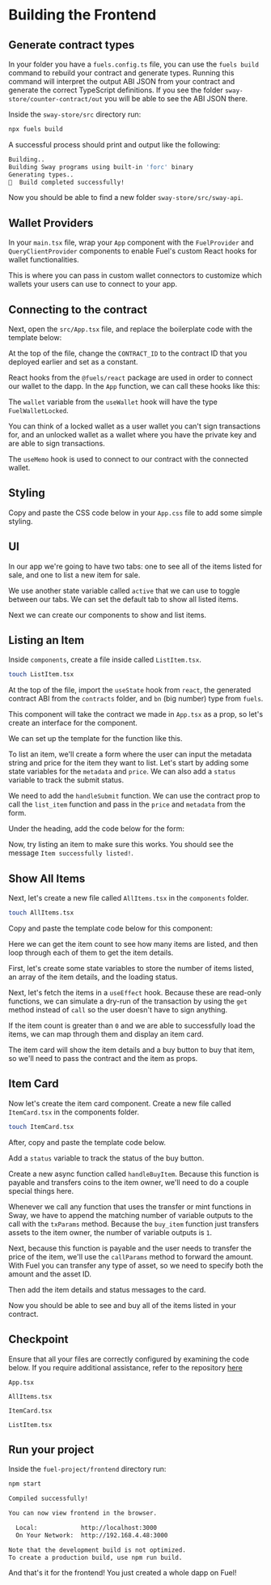 
# Building the Frontend

## Generate contract types

In your folder you have a `fuels.config.ts` file, you can use the `fuels build` command to rebuild your contract and generate types.
Running this command will interpret the output ABI JSON from your contract and generate the correct TypeScript definitions.
If you see the folder `sway-store/counter-contract/out` you will be able to see the ABI JSON there.

Inside the `sway-store/src` directory run:



```sh
npx fuels build
```

A successful process should print and output like the following:

```sh
Building..
Building Sway programs using built-in 'forc' binary
Generating types..
🎉  Build completed successfully!
```

Now you should be able to find a new folder `sway-store/src/sway-api`.

## Wallet Providers

In your  `main.tsx` file, wrap your `App` component with the `FuelProvider` and `QueryClientProvider` components to enable Fuel's custom React hooks for wallet functionalities.

This is where you can pass in custom wallet connectors to customize which wallets your users can use to connect to your app.



<CodeImport
  file="../../examples/intro-to-sway/sway-store/src/main.tsx"
  comment="fe_index_all"
  commentType="//"
  lang="tsx"
/>

## Connecting to the contract

Next, open the `src/App.tsx` file, and replace the boilerplate code with the template below:



<CodeImport
  file="../../examples/intro-to-sway/sway-store/src/App.tsx"
  comment="fe_app_all"
  commentType="//"
  lang="tsx"
/>

At the top of the file, change the `CONTRACT_ID` to the contract ID that you deployed earlier and set as a constant.

<CodeImport
  file="../../examples/intro-to-sway/sway-store/src/App.tsx"
  comment="fe_contract_id"
  commentType="//"
  lang="tsx"
/>

React hooks from the `@fuels/react` package are used in order to connect our wallet to the dapp. In the `App` function, we can call these hooks like this:

<CodeImport
  file="../../examples/intro-to-sway/sway-store/src/App.tsx"
  comment="fe_call_hooks"
  commentType="//"
  lang="tsx"
/>

The `wallet` variable from the `useWallet` hook will have the type `FuelWalletLocked`.

You can think of a locked wallet as a user wallet you can't sign transactions for, and an unlocked wallet as a wallet where you have the private key and are able to sign transactions.

<CodeImport
  file="../../examples/intro-to-sway/sway-store/src/App.tsx"
  comment="fe_wallet"
  commentType="//"
  lang="tsx"
/>

The `useMemo` hook is used to connect to our contract with the connected wallet.

<CodeImport
  file="../../examples/intro-to-sway/sway-store/src/App.tsx"
  comment="fe_use_memo"
  commentType="//"
  lang="tsx"
/>

## Styling

Copy and paste the CSS code below in your `App.css` file to add some simple styling.



<CodeImport
  file="../../examples/intro-to-sway/sway-store/src/App.css"
  comment="fe_css"
  commentType="//"
  lang="tsx"
/>

## UI

In our app we're going to have two tabs: one to see all of the items listed for sale, and one to list a new item for sale.

We use another state variable called `active` that we can use to toggle between our tabs. We can set the default tab to show all listed items.

<CodeImport
  file="../../examples/intro-to-sway/sway-store/src/App.tsx"
  comment="fe_state_active"
  commentType="//"
  lang="tsx"
/>

Next we can create our components to show and list items.

## Listing an Item

Inside `components`, create a file inside called `ListItem.tsx`.



```sh
touch ListItem.tsx
```

At the top of the file, import the `useState` hook from `react`, the generated contract ABI from the `contracts` folder, and `bn` (big number) type from `fuels`.



<CodeImport
  file="../../examples/intro-to-sway/sway-store/src/components/ListItem.tsx"
  comment="fe_list_items_import"
  commentType="//"
  lang="tsx"
/>

This component will take the contract we made in `App.tsx` as a prop, so let's create an interface for the component.



<CodeImport
  file="../../examples/intro-to-sway/sway-store/src/components/ListItem.tsx"
  comment="fe_list_items_interface"
  commentType="//"
  lang="tsx"
/>

We can set up the template for the function like this.



<CodeImport
  file="../../examples/intro-to-sway/sway-store/src/components/ListItem.tsx"
  comment="fe_list_items_function"
  commentType="//"
  lang="tsx"
/>

To list an item, we'll create a form where the user can input the metadata string and price for the item they want to list.
Let's start by adding some state variables for the `metadata` and `price`. We can also add a `status` variable to track the submit status.



<CodeImport
  file="../../examples/intro-to-sway/sway-store/src/components/ListItem.tsx"
  comment="fe_list_items_state_variables"
  commentType="//"
  lang="tsx"
/>

We need to add the `handleSubmit` function.
We can use the contract prop to call the `list_item` function and pass in the `price` and `metadata` from the form.



<CodeImport
  file="../../examples/intro-to-sway/sway-store/src/components/ListItem.tsx"
  comment="fe_list_items_handle_submit"
  commentType="//"
  lang="tsx"
/>

Under the heading, add the code below for the form:



<CodeImport
  file="../../examples/intro-to-sway/sway-store/src/components/ListItem.tsx"
  comment="fe_list_items_form"
  commentType="//"
  lang="tsx"
/>

Now, try listing an item to make sure this works.
You should see the message `Item successfully listed!`.

## Show All Items

Next, let's create a new file called `AllItems.tsx` in the `components` folder.



```sh
touch AllItems.tsx
```

Copy and paste the template code below for this component:



<CodeImport
  file="../../examples/intro-to-sway/sway-store/src/components/AllItems.tsx"
  comment="fe_all_items_template"
  commentType="//"
  lang="tsx"
/>

Here we can get the item count to see how many items are listed, and then loop through each of them to get the item details.

First, let's create some state variables to store the number of items listed, an array of the item details, and the loading status.



<CodeImport
  file="../../examples/intro-to-sway/sway-store/src/components/AllItems.tsx"
  comment="fe_all_items_state_variables"
  commentType="//"
  lang="tsx"
/>

Next, let's fetch the items in a `useEffect` hook.
Because these are read-only functions, we can simulate a dry-run of the transaction by using the `get` method instead of `call` so the user doesn't have to sign anything.



<CodeImport
  file="../../examples/intro-to-sway/sway-store/src/components/AllItems.tsx"
  comment="fe_all_items_use_effect"
  commentType="//"
  lang="tsx"
/>

If the item count is greater than `0` and we are able to successfully load the items, we can map through them and display an item card.

The item card will show the item details and a buy button to buy that item, so we'll need to pass the contract and the item as props.



<CodeImport
  file="../../examples/intro-to-sway/sway-store/src/components/AllItems.tsx"
  comment="fe_all_items_cards"
  commentType="//"
  lang="tsx"
/>

## Item Card

Now let's create the item card component.
Create a new file called `ItemCard.tsx` in the components folder.



```sh
touch ItemCard.tsx
```

After, copy and paste the template code below.



<CodeImport
  file="../../examples/intro-to-sway/sway-store/src/components/ItemCard.tsx"
  comment="fe_item_card_template"
  commentType="//"
  lang="tsx"
/>

Add a `status` variable to track the status of the buy button.



<CodeImport
  file="../../examples/intro-to-sway/sway-store/src/components/ItemCard.tsx"
  comment="fe_item_card_status"
  commentType="//"
  lang="tsx"
/>

Create a new async function called `handleBuyItem`.
Because this function is payable and transfers coins to the item owner, we'll need to do a couple special things here.

Whenever we call any function that uses the transfer or mint functions in Sway, we have to append the matching number of variable outputs to the call with the `txParams` method. Because the `buy_item` function just transfers assets to the item owner, the number of variable outputs is `1`.

Next, because this function is payable and the user needs to transfer the price of the item, we'll use the `callParams` method to forward the amount. With Fuel you can transfer any type of asset, so we need to specify both the amount and the asset ID.



<CodeImport
  file="../../examples/intro-to-sway/sway-store/src/components/ItemCard.tsx"
  comment="fe_item_card_buy_item"
  commentType="//"
  lang="tsx"
/>

Then add the item details and status messages to the card.



<CodeImport
  file="../../examples/intro-to-sway/sway-store/src/components/ItemCard.tsx"
  comment="fe_item_cards"
  commentType="//"
  lang="tsx"
/>

Now you should be able to see and buy all of the items listed in your contract.

## Checkpoint

Ensure that all your files are correctly configured by examining the code below. If you require additional assistance, refer to the repository [here](https://github.com/FuelLabs/intro-to-sway/tree/main/sway-store)

`App.tsx`

<CodeImport
  file="../../examples/intro-to-sway/sway-store/src/App.tsx"
  comment="fe_app_all"
  commentType="/*"
  lang="tsx"
/>

`AllItems.tsx`

<CodeImport
  file="../../examples/intro-to-sway/sway-store/src/components/AllItems.tsx"
  comment="fe_all_items_all"
  commentType="/*"
  lang="tsx"
/>

`ItemCard.tsx`

<CodeImport
  file="../../examples/intro-to-sway/sway-store/src/components/ItemCard.tsx"
  comment="fe_item_card_all"
  commentType="/*"
  lang="tsx"
/>

`ListItem.tsx`

<CodeImport
  file="../../examples/intro-to-sway/sway-store/src/components/ListItem.tsx"
  comment="fe_list_item_all"
  commentType="/*"
  lang="tsx"
/>

## Run your project

Inside the `fuel-project/frontend` directory run:



```sh
npm start
```

```sh
Compiled successfully!

You can now view frontend in the browser.

  Local:            http://localhost:3000
  On Your Network:  http://192.168.4.48:3000

Note that the development build is not optimized.
To create a production build, use npm run build.
```

And that's it for the frontend! You just created a whole dapp on Fuel!



